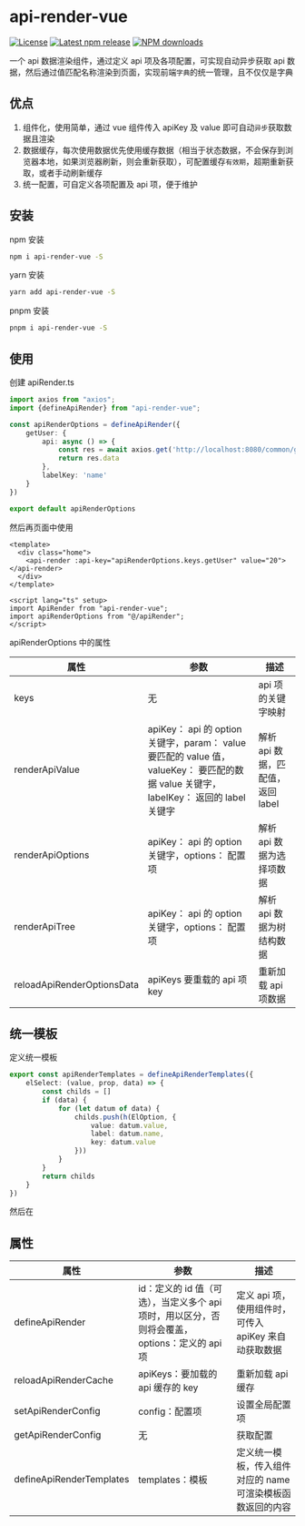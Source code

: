 # api-render-vue

[![License](https://img.shields.io/npm/l/api-render-vue?color=5470c6)](https://github.com/jl15988/api-render-vue/blob/master/LICENSE) [![Latest npm release](https://img.shields.io/npm/v/api-render-vue?color=91cc75)](https://www.npmjs.com/package/api-render-vue) [![NPM downloads](https://img.shields.io/npm/dm/api-render-vue.svg?label=npm%20downloads&style=flat&color=fac858)](https://www.npmjs.com/package/api-render-vue)

一个 api 数据渲染组件，通过定义 api 项及各项配置，可实现自动异步获取 api 数据，然后通过值匹配名称渲染到页面，实现前端`字典`的统一管理，且不仅仅是字典

## 优点

1. 组件化，使用简单，通过 vue 组件传入 apiKey 及 value 即可自动`异步`获取数据且渲染
2. 数据缓存，每次使用数据优先使用缓存数据（相当于状态数据，不会保存到浏览器本地，如果浏览器刷新，则会重新获取），可配置缓存`有效期`，超期重新获取，或者手动刷新缓存
3. 统一配置，可自定义各项配置及 api 项，便于维护

## 安装

npm 安装
```sh
npm i api-render-vue -S
```

yarn 安装
```sh
yarn add api-render-vue -S
```

pnpm 安装
```sh
pnpm i api-render-vue -S
```

## 使用

创建 apiRender.ts

```ts
import axios from "axios";
import {defineApiRender} from "api-render-vue";

const apiRenderOptions = defineApiRender({
    getUser: {
        api: async () => {
            const res = await axios.get('http://localhost:8080/common/getData')
            return res.data
        },
        labelKey: 'name'
    }
})

export default apiRenderOptions
```

然后再页面中使用

```vue
<template>
  <div class="home">
    <api-render :api-key="apiRenderOptions.keys.getUser" value="20"></api-render>
  </div>
</template>

<script lang="ts" setup>
import ApiRender from "api-render-vue";
import apiRenderOptions from "@/apiRender";
</script>
```


apiRenderOptions 中的属性

| 属性                      | 参数                                                                                                    | 描述                     |
|-------------------------|-------------------------------------------------------------------------------------------------------|------------------------|
| keys                    | 无                                                                                                     | api 项的关键字映射            |
| renderApiValue          | apiKey： api 的 option 关键字，param： value 要匹配的 value 值，valueKey： 要匹配的数据 value 关键字，labelKey： 返回的 label 关键字 | 解析 api 数据，匹配值，返回 label |
| renderApiOptions        | apiKey： api 的 option 关键字，options： 配置项                                                                 | 解析 api 数据为选择项数据        |
| renderApiTree           | apiKey： api 的 option 关键字，options： 配置项                                                                 | 解析 api 数据为树结构数据        |
| reloadApiRenderOptionsData | apiKeys 要重载的 api 项 key                                                                                | 重新加载 api 项数据           |

## 统一模板

定义统一模板
```ts
export const apiRenderTemplates = defineApiRenderTemplates({
    elSelect: (value, prop, data) => {
        const childs = []
        if (data) {
            for (let datum of data) {
                childs.push(h(ElOption, {
                    value: datum.value,
                    label: datum.name,
                    key: datum.value
                }))
            }
        }
        return childs
    }
})
```
然后在

## 属性

| 属性                   | 参数                                                         | 描述                                |
|----------------------|------------------------------------------------------------|-----------------------------------|
| defineApiRender      | id：定义的 id 值（可选），当定义多个 api 项时，用以区分，否则将会覆盖，options：定义的 api 项 | 定义 api 项，使用组件时，可传入 apiKey 来自动获取数据 |
| reloadApiRenderCache | apiKeys：要加载的 api 缓存的 key                                   | 重新加载 api 缓存                       |
| setApiRenderConfig   | config：配置项                                                 | 设置全局配置项                           |
| getApiRenderConfig   | 无                                                          | 获取配置                              |
| defineApiRenderTemplates                     | templates：模板                                               | 定义统一模板，传入组件对应的 name 可渲染模板函数返回的内容  |
